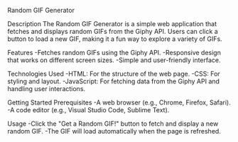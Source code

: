 Random GIF Generator


Description
The Random GIF Generator is a simple web application that fetches and displays random GIFs from the Giphy API. Users can click a button to load a new GIF, making it a fun way to explore a variety of GIFs.

Features
-Fetches random GIFs using the Giphy API.
-Responsive design that works on different screen sizes.
-Simple and user-friendly interface.

Technologies Used
-HTML: For the structure of the web page.
-CSS: For styling and layout.
-JavaScript: For fetching data from the Giphy API and handling user interactions.

Getting Started
Prerequisites
-A web browser (e.g., Chrome, Firefox, Safari).
-A code editor (e.g., Visual Studio Code, Sublime Text).

Usage
-Click the "Get a Random GIF!" button to fetch and display a new random GIF.
-The GIF will load automatically when the page is refreshed.
